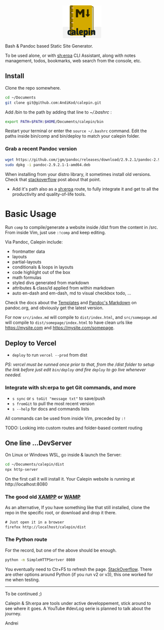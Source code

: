 <p align="center" width="100%">
  <img width="25%" src="./src/assets/img/calepin-logo.png">
</p>

Bash & Pandoc based Static Site Generator. 

To be used alone, or with [sh:erpa](https://github.com/AndiKod/sherpa) CLI Assistant, along with notes management, todos, bookmarks, web search from the console, etc.

## Install 

Clone the repo somewhere. 
```bash
cd ~/Documents
git clone git@github.com:AndiKod/calepin.git
```
Add /bin to the path by adding that line to *~/.bashrc* : 

```bash
export PATH=$PATH:$HOME/Documents/calepin/bin
```
Restart your terminal or enter the `source ~/.bashrc` command. Edit the paths inside bin/comp and bin/deploy to match your calepin folder.

### Grab a recent Pandoc version

```bash
wget https://github.com/jgm/pandoc/releases/download/2.9.2.1/pandoc-2.9.2.1-1-amd64.deb
sudo dpkg -i pandoc-2.9.2.1-1-amd64.deb
```

When installing from your distro library, it sometimes install old versions. Check that [stackoverflow](https://stackoverflow.com/questions/61100045/how-to-install-stable-and-fresh-pandoc-on-ubuntu) post about that point.

- Add it's path also as a [sh:erpa](https://github.com/AndiKod/sherpa) route, to fully integrate it and get to all the productivity and quality-of-life tools. 

# Basic Usage

Run `comp` to compile/generate a website inside /dist from the content in /src. From inside Vim, just use `:!comp` and keep editing.

Via Pandoc, Calepin include:

- frontmatter data
- layouts
- partial-layouts 
- conditionals & loops in layouts
- code highlight out of the box
- math formulas
- styled divs generated from markdown
- attributes & class/id applied from within markdown
- auto en-dash and em-dash, md to visual checkbox todo, ...

Check the docs about the [Templates](https://pandoc.org/MANUAL.html#templates) and [Pandoc's Markdown](https://pandoc.org/MANUAL.html#pandocs-markdown) on pandoc.org, and obviously get the latest version.

For now `src/index.md` will compile to `dist/index.html`, and `src/somepage.md` will compile to `dist/somepage/index.html` to have clean urls like https://mysite.com and https://mysite.com/somepage.


## Deploy to Vercel

- `deploy` to run `vercel --prod` from dist  

*PS: vercel must be runned once prior to that, from the /dist folder to setup the link before just edit `bin/deploy` and fire `deploy` to go live whenever needed.*

### Integrate with sh:erpa to get Git commands, and more

- `s sync` or `s toGit "message txt"` to save/push
- `s fromGit` to pull the most recent version  
- `s --help` for docs and commands lists


All commands can be used from inside Vim, preceded by `:!`


TODO: Looking into custom routes and folder-based content routing


## One line ...DevServer


On Linux or Windows WSL, go inside & launch the Server:

```bash
cd ~/Documents/calepin/dist
npx http-server 
```

On the first call it will install it. Your Calepin website is running at http://localhost:8080



### The good old [XAMPP](https://www.apachefriends.org/index.html) or [WAMP](https://www.wampserver.com/en/) 

As an alternative, If you have something like that still installed, clone the repo in the specific root, or download and drop it there. 

```
# Just open it in a browser
firefox http://localhost/calepin/dist
```

### The Python route  

For the record, but one of the above should be enough.

```bash
python -m SimpleHTTPSertver 8080

```
You eventually need to Ctr+F5 to refresh the page. [StackOverflow](https://stackoverflow.com/questions/12193803/invoke-python-simplehttpserver-from-command-line-with-no-cache-option). There are other options around Python (if you run v2 or v3), this one worked for me when testing.

---

To be continued ;)

Calepin & Sh:erpa are tools under active developpement, stick around to see where it goes. A YouTube #devLog serie is planned to talk about the journey.

Andrei
